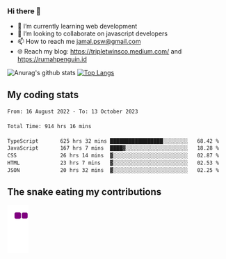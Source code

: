 ### Hi there 👋

<!--
**padepokanpenguin/padepokanpenguin** is a ✨ _special_ ✨ repository because its `README.md` (this file) appears on your GitHub profile.
-->

- 🌱 I’m currently learning  web development
- 👯 I’m looking to collaborate on javascript developers
- 📫 How to reach me jamal.psw@gmail.com
- 🌐 Reach my blog:
   https://tripletwinsco.medium.com/ and
   https://rumahpenguin.id

![Anurag's github stats](https://github-readme-stats.vercel.app/api?username=padepokanpenguin&count_private=true&disable_animations=false&show_icons=true&theme=default)
[![Top Langs](https://github-readme-stats.vercel.app/api/top-langs/?username=padepokanpenguin&theme=default&layout=compact)](https://github.com/padepokanpenguin)

## My coding stats

<!--START_SECTION:waka-->

```txt
From: 16 August 2022 - To: 13 October 2023

Total Time: 914 hrs 16 mins

TypeScript       625 hrs 32 mins █████████████████░░░░░░░░   68.42 %
JavaScript       167 hrs 7 mins  ████▓░░░░░░░░░░░░░░░░░░░░   18.28 %
CSS              26 hrs 14 mins  ▓░░░░░░░░░░░░░░░░░░░░░░░░   02.87 %
HTML             23 hrs 7 mins   ▓░░░░░░░░░░░░░░░░░░░░░░░░   02.53 %
JSON             20 hrs 32 mins  ▓░░░░░░░░░░░░░░░░░░░░░░░░   02.25 %
```

<!--END_SECTION:waka-->


## The snake eating my contributions
![snake gif](https://github.com/padepokanpenguin/padepokanpenguin/blob/output/github-contribution-grid-snake.gif)
